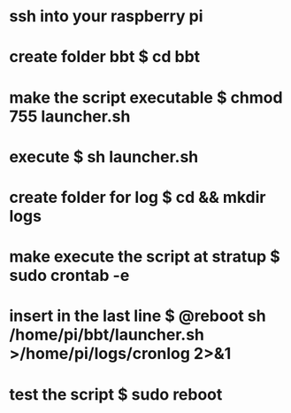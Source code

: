  # ssh into your raspberry pi
 # create folder bbt $ cd bbt
 # make the script executable $ chmod 755 launcher.sh
 # execute $ sh launcher.sh
 # create folder for log $ cd && mkdir logs
 # make execute the script at stratup $ sudo crontab -e
 # insert in the last line $ @reboot sh /home/pi/bbt/launcher.sh >/home/pi/logs/cronlog 2>&1
 # test the script $ sudo reboot
